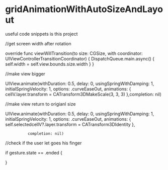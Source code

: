 # gridAnimationWithAutoSizeAndLayout


useful code snippets is this project

//get screen width after rotation

override func viewWillTransition(to size: CGSize, with coordinator: UIViewControllerTransitionCoordinator) {
        DispatchQueue.main.async() {
            self.width = self.view.bounds.size.width
        }
}

//make view bigger

UIView.animate(withDuration: 0.5, 
               delay: 0, 
               usingSpringWithDamping: 1, 
               initialSpringVelocity: 1, 
               options: .curveEaseOut, 
               animations: {
            cellV.layer.transform = CATransform3DMakeScale(3, 3, 3)
        },completion: nil)


//make view return to origianl size

UIView.animate(withDuration: 0.5, 
              delay: 0, 
              usingSpringWithDamping: 1, 
              initialSpringVelocity: 1, 
              options: .curveEaseOut, 
              animations: {
                self.selectedcellV?.layer.transform = CATransform3DIdentity
              }, 
                
              completion: nil)
              
//check if the user let goes his finger              
              
if gesture.state == .ended {
 
}
